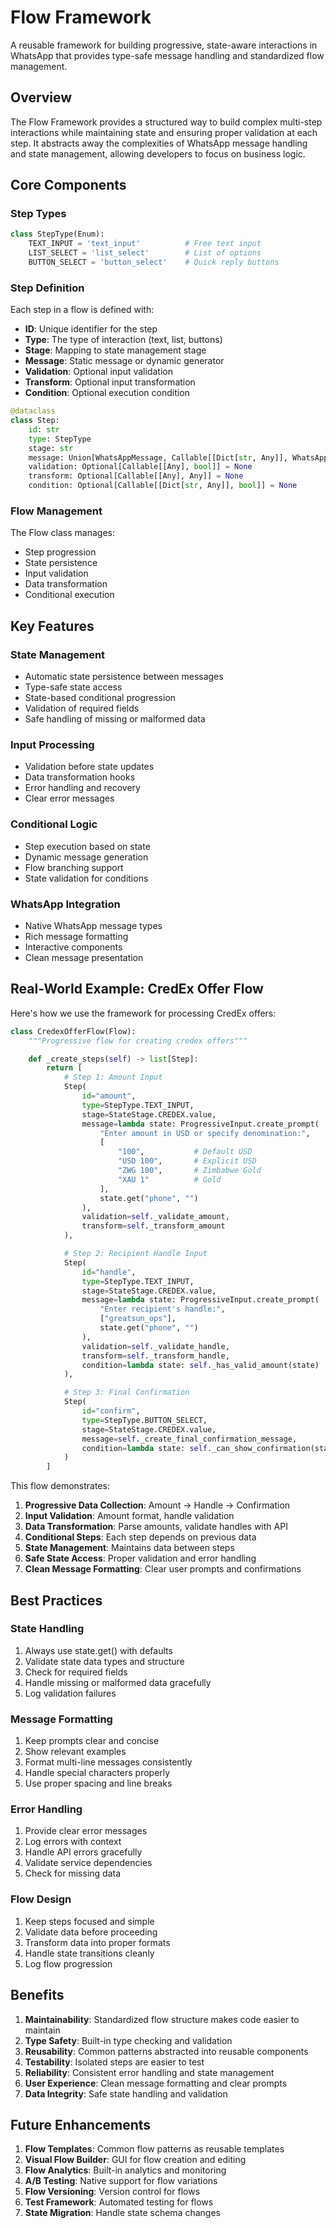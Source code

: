 # Flow Framework

A reusable framework for building progressive, state-aware interactions in WhatsApp that provides type-safe message handling and standardized flow management.

## Overview

The Flow Framework provides a structured way to build complex multi-step interactions while maintaining state and ensuring proper validation at each step. It abstracts away the complexities of WhatsApp message handling and state management, allowing developers to focus on business logic.

## Core Components

### Step Types
```python
class StepType(Enum):
    TEXT_INPUT = 'text_input'          # Free text input
    LIST_SELECT = 'list_select'        # List of options
    BUTTON_SELECT = 'button_select'    # Quick reply buttons
```

### Step Definition
Each step in a flow is defined with:
- **ID**: Unique identifier for the step
- **Type**: The type of interaction (text, list, buttons)
- **Stage**: Mapping to state management stage
- **Message**: Static message or dynamic generator
- **Validation**: Optional input validation
- **Transform**: Optional input transformation
- **Condition**: Optional execution condition

```python
@dataclass
class Step:
    id: str
    type: StepType
    stage: str
    message: Union[WhatsAppMessage, Callable[[Dict[str, Any]], WhatsAppMessage]]
    validation: Optional[Callable[[Any], bool]] = None
    transform: Optional[Callable[[Any], Any]] = None
    condition: Optional[Callable[[Dict[str, Any]], bool]] = None
```

### Flow Management
The Flow class manages:
- Step progression
- State persistence
- Input validation
- Data transformation
- Conditional execution

## Key Features

### State Management
- Automatic state persistence between messages
- Type-safe state access
- State-based conditional progression
- Validation of required fields
- Safe handling of missing or malformed data

### Input Processing
- Validation before state updates
- Data transformation hooks
- Error handling and recovery
- Clear error messages

### Conditional Logic
- Step execution based on state
- Dynamic message generation
- Flow branching support
- State validation for conditions

### WhatsApp Integration
- Native WhatsApp message types
- Rich message formatting
- Interactive components
- Clean message presentation

## Real-World Example: CredEx Offer Flow

Here's how we use the framework for processing CredEx offers:

```python
class CredexOfferFlow(Flow):
    """Progressive flow for creating credex offers"""

    def _create_steps(self) -> list[Step]:
        return [
            # Step 1: Amount Input
            Step(
                id="amount",
                type=StepType.TEXT_INPUT,
                stage=StateStage.CREDEX.value,
                message=lambda state: ProgressiveInput.create_prompt(
                    "Enter amount in USD or specify denomination:",
                    [
                        "100",           # Default USD
                        "USD 100",       # Explicit USD
                        "ZWG 100",       # Zimbabwe Gold
                        "XAU 1"          # Gold
                    ],
                    state.get("phone", "")
                ),
                validation=self._validate_amount,
                transform=self._transform_amount
            ),

            # Step 2: Recipient Handle Input
            Step(
                id="handle",
                type=StepType.TEXT_INPUT,
                stage=StateStage.CREDEX.value,
                message=lambda state: ProgressiveInput.create_prompt(
                    "Enter recipient's handle:",
                    ["greatsun_ops"],
                    state.get("phone", "")
                ),
                validation=self._validate_handle,
                transform=self._transform_handle,
                condition=lambda state: self._has_valid_amount(state)
            ),

            # Step 3: Final Confirmation
            Step(
                id="confirm",
                type=StepType.BUTTON_SELECT,
                stage=StateStage.CREDEX.value,
                message=self._create_final_confirmation_message,
                condition=lambda state: self._can_show_confirmation(state)
            )
        ]
```

This flow demonstrates:
1. **Progressive Data Collection**: Amount → Handle → Confirmation
2. **Input Validation**: Amount format, handle validation
3. **Data Transformation**: Parse amounts, validate handles with API
4. **Conditional Steps**: Each step depends on previous data
5. **State Management**: Maintains data between steps
6. **Safe State Access**: Proper validation and error handling
7. **Clean Message Formatting**: Clear user prompts and confirmations

## Best Practices

### State Handling
1. Always use state.get() with defaults
2. Validate state data types and structure
3. Check for required fields
4. Handle missing or malformed data gracefully
5. Log validation failures

### Message Formatting
1. Keep prompts clear and concise
2. Show relevant examples
3. Format multi-line messages consistently
4. Handle special characters properly
5. Use proper spacing and line breaks

### Error Handling
1. Provide clear error messages
2. Log errors with context
3. Handle API errors gracefully
4. Validate service dependencies
5. Check for missing data

### Flow Design
1. Keep steps focused and simple
2. Validate data before proceeding
3. Transform data into proper formats
4. Handle state transitions cleanly
5. Log flow progression

## Benefits

1. **Maintainability**: Standardized flow structure makes code easier to maintain
2. **Type Safety**: Built-in type checking and validation
3. **Reusability**: Common patterns abstracted into reusable components
4. **Testability**: Isolated steps are easier to test
5. **Reliability**: Consistent error handling and state management
6. **User Experience**: Clean message formatting and clear prompts
7. **Data Integrity**: Safe state handling and validation

## Future Enhancements

1. **Flow Templates**: Common flow patterns as reusable templates
2. **Visual Flow Builder**: GUI for flow creation and editing
3. **Flow Analytics**: Built-in analytics and monitoring
4. **A/B Testing**: Native support for flow variations
5. **Flow Versioning**: Version control for flows
6. **Test Framework**: Automated testing for flows
7. **State Migration**: Handle state schema changes
